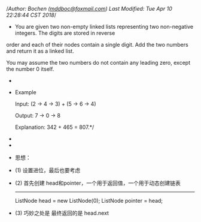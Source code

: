 /*Author: Bochen (mddboc@foxmail.com)
Last Modified: Tue Apr 10 22:28:44 CST 2018*/

* You are given two non-empty linked lists representing two non-negative integers. The digits are stored in reverse 

order and each of their nodes contain a single digit. Add the two numbers and return it as a linked list.

You may assume the two numbers do not contain any leading zero, except the number 0 itself.

* 

* Example

  Input: (2 -> 4 -> 3) + (5 -> 6 -> 4)
 
  Output: 7 -> 0 -> 8
 
  Explanation: 342 + 465 = 807.*/



* 
* 
* 思想：

* (1) 设置进位，最后也要考虑

* (2) 首先创建 head和pointer，一个用于返回值，一个用于动态创建链表

  ------
    ListNode head = new ListNode(0);
    ListNode pointer = head;

* (3) 巧妙之处是 最终返回的是 head.next